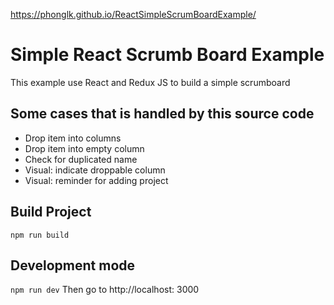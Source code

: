 https://phonglk.github.io/ReactSimpleScrumBoardExample/

# Simple React Scrumb Board Example
This example use React and Redux JS to build a simple scrumboard 

## Some cases that is handled by this source code

* Drop item into columns
* Drop item into empty column
* Check for duplicated name
* Visual: indicate droppable column
* Visual: reminder for adding project

## Build Project
`npm run build`

## Development mode
`npm run dev`
Then go to http://localhost: 3000
